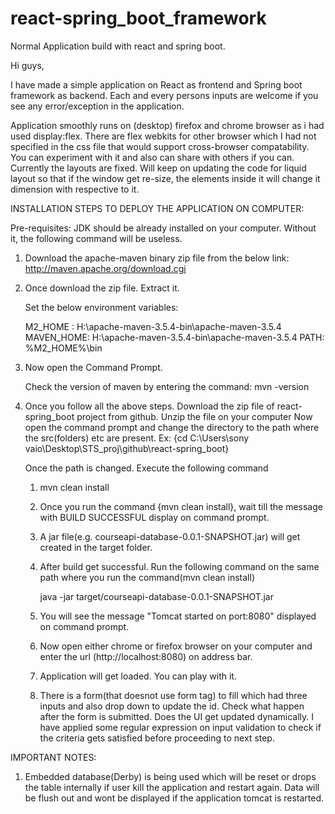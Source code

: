 # react-spring_boot_framework
Normal Application build with react and spring boot.

Hi guys,

I have made a simple application on React as frontend and Spring boot framework as backend.
Each and every persons inputs are welcome if you see any error/exception in the application.

Application smoothly runs on (desktop) firefox and chrome browser as i had used display:flex.
There are flex webkits for other browser which I had not specified in the css file that would support cross-browser
compatability. You can experiment with it and also can share with others if you can.
Currently the layouts are fixed. Will keep on updating the code for liquid layout so that if the window get re-size, the elements
inside it will change it dimension with respective to it.



INSTALLATION STEPS TO DEPLOY THE APPLICATION ON COMPUTER:

Pre-requisites: JDK should be already installed on your computer. Without it, the following command will be useless.

1. Download the apache-maven binary zip file from the below link:
   http://maven.apache.org/download.cgi
   
2. Once download the zip file. Extract it.

   Set the below environment variables:
   
   M2_HOME :   H:\apache-maven-3.5.4-bin\apache-maven-3.5.4
   MAVEN_HOME: H:\apache-maven-3.5.4-bin\apache-maven-3.5.4
   PATH:       %M2_HOME%\bin
   
3. Now open the Command Prompt.
   
   Check the version of maven by entering the command:
   mvn -version

   
 4. Once you follow all the above steps. Download the zip file of react-spring_boot project from github. Unzip the file on your computer
    Now open the command prompt and change the directory to the path where the src(folders) etc are present. 
	Ex: {cd C:\Users\sony vaio\Desktop\STS_proj\github\react-spring_boot}
	
	Once the path is changed. Execute the following command
	1. mvn clean install
	
	2. Once you run the command {mvn clean install}, wait till the message with BUILD SUCCESSFUL display on command prompt.
	3. A jar file(e.g. courseapi-database-0.0.1-SNAPSHOT.jar) will get created in the target folder.
	4. After build get successful. Run the following command on the same path where you run the command(mvn clean install)
	   
	   java -jar target/courseapi-database-0.0.1-SNAPSHOT.jar 
	   
	5. You will see the message "Tomcat started on port:8080" displayed on command prompt.
	6. Now open either chrome or firefox browser on your computer and enter the url (http://localhost:8080) on address bar.
	7. Application will get loaded. You can play with it.
	8. There is a form(that doesnot use form tag) to fill which had three inputs and also drop down to update the id. 
	   Check what happen after the form is submitted. Does the UI get updated 
	   dynamically. I have applied some regular expression on input validation to check if the criteria gets satisfied before proceeding to next step.
	   
	   
IMPORTANT NOTES:
1. Embedded database(Derby) is being used which will be reset or drops the table internally if user kill the application and restart again. 
   Data will be flush out and wont be displayed if the application tomcat is restarted.



	   
	   
	   
